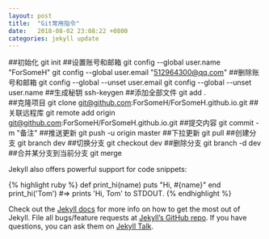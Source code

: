 ```yaml
---
layout: post
title:  "Git常用指令"
date:   2018-08-02 23:08:22 +0800
categories: jekyll update
---
```

##初始化
git init
##设置账号和邮箱
git config --global user.name "ForSomeH"
git config --global user.email "512964300@qq.com"
##删除账号和邮箱
git config --global --unset user.email
git config --global --unset user.name
##生成秘钥
ssh-keygen
##添加全部文件
git add .  
##克隆项目
git clone git@github.com:ForSomeH/ForSomeH.github.io.git
##关联远程库
git remote add origin git@github.com:ForSomeH/ForSomeH.github.io.git
##提交内容
git commit -m "备注"
##推送更新
git push -u origin master
##下拉更新
git pull
##创建分支
git branch dev
##切换分支
git checkout dev
##删除分支
 git branch -d dev
##合并某分支到当前分支
git merge <name>

Jekyll also offers powerful support for code snippets:

{% highlight ruby %}
def print_hi(name)
  puts "Hi, #{name}"
end
print_hi('Tom')
#=> prints 'Hi, Tom' to STDOUT.
{% endhighlight %}

Check out the [Jekyll docs][jekyll-docs] for more info on how to get the most out of Jekyll. File all bugs/feature requests at [Jekyll’s GitHub repo][jekyll-gh]. If you have questions, you can ask them on [Jekyll Talk][jekyll-talk].

[jekyll-docs]: https://jekyllrb.com/docs/home
[jekyll-gh]: https://github.com/jekyll/jekyll
[jekyll-talk]: https://talk.jekyllrb.com/
